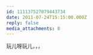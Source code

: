 ```yaml
---
id: 111137527879443734
date: 2011-07-24T15:15:00.000Z
reply: false
media_attachments: 0
---
```


玩儿呀玩儿，，， ​​​​

